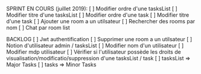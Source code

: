 SPRINT EN COURS (juillet 2019):
[ ] Modifier ordre d'une tasksList
[ ] Modifier titre d'une tasksList
[ ] Modifier ordre d'une task
[ ] Modifier titre d'une task
[ ] Ajouter une room a un utilsateur
[ ] Rechercher des rooms par nom
[ ] Chat par room list

BACKLOG
[ ] Jwt authentification
[ ] Supprimer une room a un utilsateur
[ ] Notion d'utilisateur admin / tasksList
[ ] Modifier nom d'un utilisateur
[ ] Modifier mdp utilisateur
[ ] Vérifier si l'utilisateur possède les droits de visualisation/modificatio/suppression d'une tasksList / task
[ ] tasksList => Major Tasks
[ ] tasks => Minor Tasks
